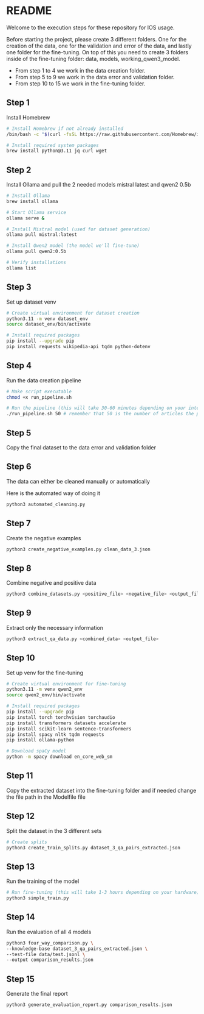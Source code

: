 # README

Welcome to the execution steps for these repository for IOS usage.

Before starting the project, please create 3 different folders. One for the creation of the data, one for the validation and error of the data, and lastly one folder for the fine-tuning. On top of this you need to create 3 folders inside of the fine-tuning folder: data, models, working_qwen3_model.

- From step 1 to 4 we work in the data creation folder.
- From step 5 to 9 we work in the data error and validation folder.
- From step 10 to 15 we work in the fine-tuning folder.

## Step 1

Install Homebrew

```bash
# Install Homebrew if not already installed
/bin/bash -c "$(curl -fsSL https://raw.githubusercontent.com/Homebrew/install/HEAD/install.sh)"

# Install required system packages
brew install python@3.11 jq curl wget
```

## Step 2

Install Ollama and pull the 2 needed models mistral latest and qwen2 0.5b

```bash
# Install Ollama
brew install ollama

# Start Ollama service
ollama serve &

# Install Mistral model (used for dataset generation)
ollama pull mistral:latest

# Install Qwen2 model (the model we'll fine-tune)
ollama pull qwen2:0.5b

# Verify installations
ollama list
```

## Step 3

Set up dataset venv

```bash
# Create virtual environment for dataset creation
python3.11 -m venv dataset_env
source dataset_env/bin/activate

# Install required packages
pip install --upgrade pip
pip install requests wikipedia-api tqdm python-dotenv
```

## Step 4

Run the data creation pipeline

```bash
# Make script executable
chmod +x run_pipeline.sh

# Run the pipeline (this will take 30-60 minutes depending on your internet connection)
./run_pipeline.sh 50 # remember that 50 is the number of articles the program goes through (it can be changed to any number)
```

## Step 5

Copy the final dataset to the data error and validation folder

## Step 6

The data can either be cleaned manually or automatically

Here is the automated way of doing it

```bash
python3 automated_cleaning.py
```

## Step 7

Create the negative examples

```bash
python3 create_negative_examples.py clean_data_3.json
```

## Step 8

Combine negative and positive data

```bash
python3 combine_datasets.py <positive_file> <negative_file> <output_file>
```

## Step 9

Extract only the necessary information

```bash
python3 extract_qa_data.py <combined_data> <output_file>
```

## Step 10

Set up venv for the fine-tuning

```bash
# Create virtual environment for fine-tuning
python3.11 -m venv qwen2_env
source qwen2_env/bin/activate

# Install required packages
pip install --upgrade pip
pip install torch torchvision torchaudio
pip install transformers datasets accelerate
pip install scikit-learn sentence-transformers
pip install spacy nltk tqdm requests
pip install ollama-python

# Download spaCy model
python -m spacy download en_core_web_sm
```

## Step 11

Copy the extracted dataset into the fine-tuning folder and if needed change the file path in the Modelfile file

## Step 12

Split the dataset in the 3 different sets

```bash
# Create splits
python3 create_train_splits.py dataset_3_qa_pairs_extracted.json
```

## Step 13

Run the training of the model

```bash
# Run fine-tuning (this will take 1-3 hours depending on your hardware)
python3 simple_train.py
```

## Step 14

Run the evaluation of all 4 models

```bash
python3 four_way_comparison.py \
--knowledge-base dataset_3_qa_pairs_extracted.json \
--test-file data/test.jsonl \
--output comparison_results.json
```

## Step 15

Generate the final report

```bash
python3 generate_evaluation_report.py comparison_results.json
```

